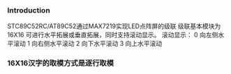 ### Introduction
STC89C52RC/AT89C52通过MAX7219实现LED点阵屏的级联
级联基本模块为16X16
可进行水平拓展或垂直拓展，同时支持滚动显示。
滚动显示：
0 向左侧水平滚动
1 向右侧水平滚动
2 向下水平滚动
3 向上水平滚动
### 16X16汉字的取模方式是逐行取模
